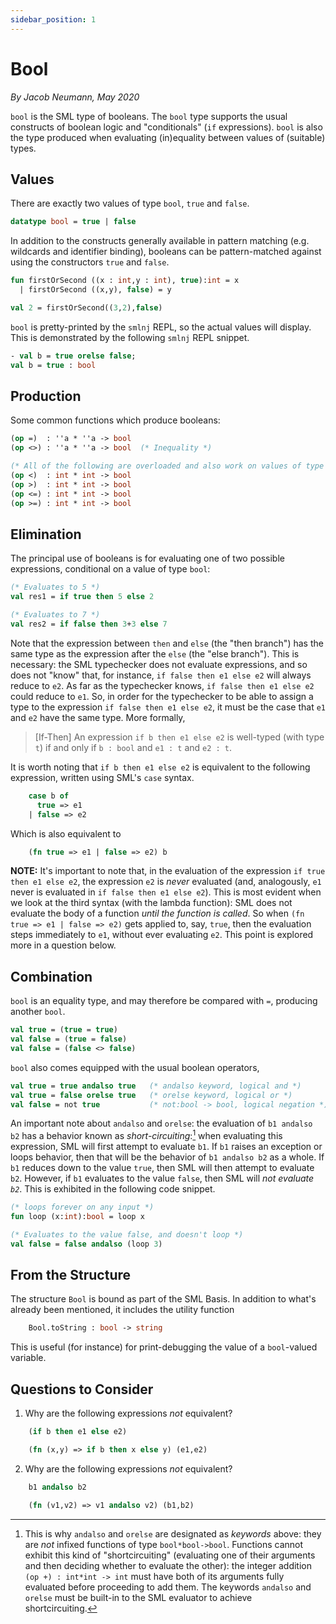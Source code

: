 ```yaml
---
sidebar_position: 1
---
```


# Bool

_By Jacob Neumann, May 2020_

`bool` is the SML type of booleans. The `bool` type supports the usual constructs of boolean logic and "conditionals" (`if` expressions). `bool` is also the type produced when evaluating (in)equality between values of (suitable) types.

## Values

There are exactly two values of type `bool`, `true` and `false`.

```sml
datatype bool = true | false
```

In addition to the constructs generally available in pattern matching (e.g. wildcards and identifier binding), booleans can be pattern-matched against using the constructors `true` and `false`.

```sml
fun firstOrSecond ((x : int,y : int), true):int = x
  | firstOrSecond ((x,y), false) = y

val 2 = firstOrSecond((3,2),false)
```

`bool` is pretty-printed by the `smlnj` REPL, so the actual values will display. This is demonstrated by the following `smlnj` REPL snippet.

```sml
- val b = true orelse false;
val b = true : bool
```

## Production

Some common functions which produce booleans:

```sml
(op =)  : ''a * ''a -> bool
(op <>) : ''a * ''a -> bool  (* Inequality *)

(* All of the following are overloaded and also work on values of type real *)
(op <)  : int * int -> bool
(op >)  : int * int -> bool
(op <=) : int * int -> bool
(op >=) : int * int -> bool
```

## Elimination

The principal use of booleans is for evaluating one of two possible expressions, conditional on a value of type `bool`:

```sml
(* Evaluates to 5 *)
val res1 = if true then 5 else 2

(* Evaluates to 7 *)
val res2 = if false then 3+3 else 7
```

Note that the expression between `then` and `else` (the "then branch") has the same type as the expression after the `else` (the "else branch"). This is necessary: the SML typechecker does not evaluate expressions, and so does not "know" that, for instance, `if false then e1 else e2` will always reduce to `e2`. As far as the typechecker knows, `if false then e1 else e2` could reduce to `e1`. So, in order for the typechecker to be able to assign a type to the expression `if false then e1 else e2`, it must be the case that `e1` and `e2` have the same type. More formally,

> [If-Then] An expression `if b then e1 else e2` is well-typed (with type `t`) if and only if `b : bool` and `e1 : t` and `e2 : t`.

It is worth noting that `if b then e1 else e2` is equivalent to the following expression, written using SML's `case` syntax.

```sml
    case b of
      true => e1
    | false => e2
```

Which is also equivalent to

```sml
    (fn true => e1 | false => e2) b
```

**NOTE:** It's important to note that, in the evaluation of the expression `if true then e1 else e2`, the expression `e2` is _never_ evaluated (and, analogously, `e1` never is evaluated in `if false then e1 else e2`). This is most evident when we look at the third syntax (with the lambda function): SML does not evaluate the body of a function _until the function is called_. So when `(fn true => e1 | false => e2)` gets applied to, say, `true`, then the evaluation steps immediately to `e1`, without ever evaluating `e2`. This point is explored more in a question below.

## Combination

`bool` is an equality type, and may therefore be compared with `=`, producing another `bool`.

```sml
val true = (true = true)
val false = (true = false)
val false = (false <> false)
```

`bool` also comes equipped with the usual boolean operators,

```sml
val true = true andalso true   (* andalso keyword, logical and *)
val true = false orelse true   (* orelse keyword, logical or *)
val false = not true           (* not:bool -> bool, logical negation *)
```

An important note about `andalso` and `orelse`: the evaluation of `b1 andalso b2` has a behavior known as _short-circuiting_:[^1] when evaluating this expression, SML will first attempt to evaluate `b1`. If `b1` raises an exception or loops behavior, then that will be the behavior of `b1 andalso b2` as a whole. If `b1` reduces down to the value `true`, then SML will then attempt to evaluate `b2`. However, if `b1` evaluates to the value `false`, then SML will _not evaluate `b2`_. This is exhibited in the following code snippet.

```sml
(* loops forever on any input *)
fun loop (x:int):bool = loop x

(* Evaluates to the value false, and doesn't loop *)
val false = false andalso (loop 3)
```

## From the Structure

The structure `Bool` is bound as part of the SML Basis. In addition to what's already been mentioned, it includes the utility function

```sml
	Bool.toString : bool -> string
```

This is useful (for instance) for print-debugging the value of a `bool`-valued variable.

## Questions to Consider

1. Why are the following expressions _not_ equivalent?

```sml
    (if b then e1 else e2)

    (fn (x,y) => if b then x else y) (e1,e2)
```

2. Why are the following expressions _not_ equivalent?

```sml
    b1 andalso b2

    (fn (v1,v2) => v1 andalso v2) (b1,b2)
```

[^1]: This is why `andalso` and `orelse` are designated as _keywords_ above: they are _not_ infixed functions of type `bool*bool->bool`. Functions cannot exhibit this kind of "shortcircuiting" (evaluating one of their arguments and then deciding whether to evaluate the other): the integer addition `(op +) : int*int -> int` must have both of its arguments fully evaluated before proceeding to add them. The keywords `andalso` and `orelse` must be built-in to the SML evaluator to achieve shortcircuiting.
